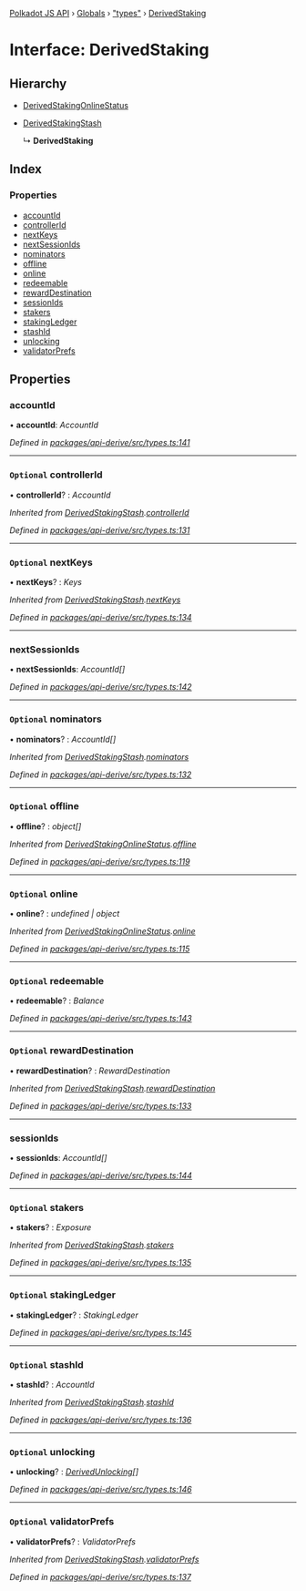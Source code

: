 [Polkadot JS API](../README.md) › [Globals](../globals.md) › ["types"](../modules/_types_.md) › [DerivedStaking](_types_.derivedstaking.md)

# Interface: DerivedStaking

## Hierarchy

* [DerivedStakingOnlineStatus](_types_.derivedstakingonlinestatus.md)

* [DerivedStakingStash](_types_.derivedstakingstash.md)

  ↳ **DerivedStaking**

## Index

### Properties

* [accountId](_types_.derivedstaking.md#accountid)
* [controllerId](_types_.derivedstaking.md#optional-controllerid)
* [nextKeys](_types_.derivedstaking.md#optional-nextkeys)
* [nextSessionIds](_types_.derivedstaking.md#nextsessionids)
* [nominators](_types_.derivedstaking.md#optional-nominators)
* [offline](_types_.derivedstaking.md#optional-offline)
* [online](_types_.derivedstaking.md#optional-online)
* [redeemable](_types_.derivedstaking.md#optional-redeemable)
* [rewardDestination](_types_.derivedstaking.md#optional-rewarddestination)
* [sessionIds](_types_.derivedstaking.md#sessionids)
* [stakers](_types_.derivedstaking.md#optional-stakers)
* [stakingLedger](_types_.derivedstaking.md#optional-stakingledger)
* [stashId](_types_.derivedstaking.md#optional-stashid)
* [unlocking](_types_.derivedstaking.md#optional-unlocking)
* [validatorPrefs](_types_.derivedstaking.md#optional-validatorprefs)

## Properties

###  accountId

• **accountId**: *AccountId*

*Defined in [packages/api-derive/src/types.ts:141](https://github.com/polkadot-js/api/blob/89700f98c5/packages/api-derive/src/types.ts#L141)*

___

### `Optional` controllerId

• **controllerId**? : *AccountId*

*Inherited from [DerivedStakingStash](_types_.derivedstakingstash.md).[controllerId](_types_.derivedstakingstash.md#optional-controllerid)*

*Defined in [packages/api-derive/src/types.ts:131](https://github.com/polkadot-js/api/blob/89700f98c5/packages/api-derive/src/types.ts#L131)*

___

### `Optional` nextKeys

• **nextKeys**? : *Keys*

*Inherited from [DerivedStakingStash](_types_.derivedstakingstash.md).[nextKeys](_types_.derivedstakingstash.md#optional-nextkeys)*

*Defined in [packages/api-derive/src/types.ts:134](https://github.com/polkadot-js/api/blob/89700f98c5/packages/api-derive/src/types.ts#L134)*

___

###  nextSessionIds

• **nextSessionIds**: *AccountId[]*

*Defined in [packages/api-derive/src/types.ts:142](https://github.com/polkadot-js/api/blob/89700f98c5/packages/api-derive/src/types.ts#L142)*

___

### `Optional` nominators

• **nominators**? : *AccountId[]*

*Inherited from [DerivedStakingStash](_types_.derivedstakingstash.md).[nominators](_types_.derivedstakingstash.md#optional-nominators)*

*Defined in [packages/api-derive/src/types.ts:132](https://github.com/polkadot-js/api/blob/89700f98c5/packages/api-derive/src/types.ts#L132)*

___

### `Optional` offline

• **offline**? : *object[]*

*Inherited from [DerivedStakingOnlineStatus](_types_.derivedstakingonlinestatus.md).[offline](_types_.derivedstakingonlinestatus.md#optional-offline)*

*Defined in [packages/api-derive/src/types.ts:119](https://github.com/polkadot-js/api/blob/89700f98c5/packages/api-derive/src/types.ts#L119)*

___

### `Optional` online

• **online**? : *undefined | object*

*Inherited from [DerivedStakingOnlineStatus](_types_.derivedstakingonlinestatus.md).[online](_types_.derivedstakingonlinestatus.md#optional-online)*

*Defined in [packages/api-derive/src/types.ts:115](https://github.com/polkadot-js/api/blob/89700f98c5/packages/api-derive/src/types.ts#L115)*

___

### `Optional` redeemable

• **redeemable**? : *Balance*

*Defined in [packages/api-derive/src/types.ts:143](https://github.com/polkadot-js/api/blob/89700f98c5/packages/api-derive/src/types.ts#L143)*

___

### `Optional` rewardDestination

• **rewardDestination**? : *RewardDestination*

*Inherited from [DerivedStakingStash](_types_.derivedstakingstash.md).[rewardDestination](_types_.derivedstakingstash.md#optional-rewarddestination)*

*Defined in [packages/api-derive/src/types.ts:133](https://github.com/polkadot-js/api/blob/89700f98c5/packages/api-derive/src/types.ts#L133)*

___

###  sessionIds

• **sessionIds**: *AccountId[]*

*Defined in [packages/api-derive/src/types.ts:144](https://github.com/polkadot-js/api/blob/89700f98c5/packages/api-derive/src/types.ts#L144)*

___

### `Optional` stakers

• **stakers**? : *Exposure*

*Inherited from [DerivedStakingStash](_types_.derivedstakingstash.md).[stakers](_types_.derivedstakingstash.md#optional-stakers)*

*Defined in [packages/api-derive/src/types.ts:135](https://github.com/polkadot-js/api/blob/89700f98c5/packages/api-derive/src/types.ts#L135)*

___

### `Optional` stakingLedger

• **stakingLedger**? : *StakingLedger*

*Defined in [packages/api-derive/src/types.ts:145](https://github.com/polkadot-js/api/blob/89700f98c5/packages/api-derive/src/types.ts#L145)*

___

### `Optional` stashId

• **stashId**? : *AccountId*

*Inherited from [DerivedStakingStash](_types_.derivedstakingstash.md).[stashId](_types_.derivedstakingstash.md#optional-stashid)*

*Defined in [packages/api-derive/src/types.ts:136](https://github.com/polkadot-js/api/blob/89700f98c5/packages/api-derive/src/types.ts#L136)*

___

### `Optional` unlocking

• **unlocking**? : *[DerivedUnlocking](../modules/_types_.md#derivedunlocking)[]*

*Defined in [packages/api-derive/src/types.ts:146](https://github.com/polkadot-js/api/blob/89700f98c5/packages/api-derive/src/types.ts#L146)*

___

### `Optional` validatorPrefs

• **validatorPrefs**? : *ValidatorPrefs*

*Inherited from [DerivedStakingStash](_types_.derivedstakingstash.md).[validatorPrefs](_types_.derivedstakingstash.md#optional-validatorprefs)*

*Defined in [packages/api-derive/src/types.ts:137](https://github.com/polkadot-js/api/blob/89700f98c5/packages/api-derive/src/types.ts#L137)*
